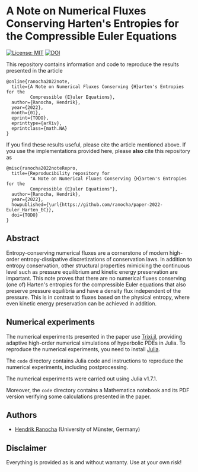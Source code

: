 # A Note on Numerical Fluxes Conserving Harten's Entropies for the Compressible Euler Equations

[![License: MIT](https://img.shields.io/badge/License-MIT-success.svg)](https://opensource.org/licenses/MIT)
[![DOI](https://zenodo.org/badge/DOI/TODO.svg)](https://doi.org/TODO)

This repository contains information and code to reproduce the results presented in the article
```
@online{ranocha2022note,
  title={A Note on Numerical Fluxes Conserving {H}arten's Entropies for the
         Compressible {E}uler Equations},
  author={Ranocha, Hendrik},
  year={2022},
  month={01},
  eprint={TODO},
  eprinttype={arXiv},
  eprintclass={math.NA}
}
```

If you find these results useful, please cite the article mentioned above. If you
use the implementations provided here, please **also** cite this repository as
```
@misc{ranocha2022noteRepro,
  title={Reproducibility repository for
         "A Note on Numerical Fluxes Conserving {H}arten's Entropies for the
         Compressible {E}uler Equations"},
  author={Ranocha, Hendrik},
  year={2022},
  howpublished={\url{https://github.com/ranocha/paper-2022-Euler_Harten_EC}},
  doi={TODO}
}
```


## Abstract

Entropy-conserving numerical fluxes are a cornerstone of modern high-order
entropy-dissipative discretizations of conservation laws. In addition to entropy
conservation, other structural properties mimicking the continuous level such as
pressure equilibrium and kinetic energy preservation are important. This note
proves that there are no numerical fluxes conserving (one of) Harten's entropies
for the compressible Euler equations that also preserve pressure equilibria and
have a density flux independent of the pressure. This is in contrast to fluxes
based on the physical entropy, where even kinetic energy preservation can be
achieved in addition.


## Numerical experiments

The numerical experiments presented in the paper use [Trixi.jl](https://github.com/trixi-framework/Trixi.jl),
providing adaptive high-order numerical simulations of hyperbolic PDEs in Julia.
To reproduce the numerical experiments, you need to install [Julia](https://julialang.org/).

The `code` directory contains Julia code and instructions to reproduce the numerical
experiments, including postprocessing.

The numerical experiments were carried out using Julia v1.7.1.

Moreover, the `code` directory contains a Mathematica notebook and its PDF
version verifying some calculations presented in the paper.


## Authors

* [Hendrik Ranocha](https://ranocha.de) (University of Münster, Germany)


## Disclaimer

Everything is provided as is and without warranty. Use at your own risk!
